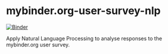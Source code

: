 # mybinder.org-user-survey-nlp

[![Binder](https://mybinder.org/badge_logo.svg)](https://mybinder.org/v2/gh/sgibson91/mybinder.org-user-survey-nlp/master?filepath=analyse-responses.ipynb)

Apply Natural Language Processing to analyse responses to the mybinder.org user survey.

